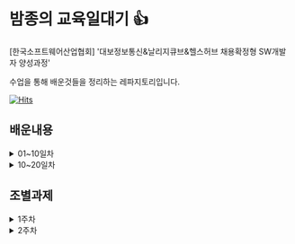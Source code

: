 # 밤종의 교육일대기 :+1:

[한국소프트웨어산업협회] '대보정보통신&날리지큐브&헬스허브 채용확정형 SW개발자 양성과정'

수업을 통해 배운것들을 정리하는 레파지토리입니다.

[![Hits](https://hits.seeyoufarm.com/api/count/incr/badge.svg?url=https%3A%2F%2Fgithub.com%2FBamjong%2FKOSA_diary&count_bg=%2379C83D&title_bg=%23555555&icon=&icon_color=%23E7E7E7&title=hits&edge_flat=false)](https://hits.seeyoufarm.com)

## 배운내용

<details>
<summary>01~10일차</summary>


### 1일차

1.  [자바 JDK와 JRE](https://github.com/Bamjong/KOSA_diary/tree/main/TIL(Today%20I%20Learned)/Java/Day01_220819#1-%EC%9E%90%EB%B0%94-jdk%EC%99%80-jre)
2.  [자바 메모리 구조](https://github.com/Bamjong/KOSA_diary/tree/main/TIL(Today%20I%20Learned)/Java/Day01_220819#4-%EC%9E%90%EB%B0%94-%EB%A9%94%EB%AA%A8%EB%A6%AC-%EA%B5%AC%EC%A1%B0)
3. [public 과 private 차이](https://github.com/Bamjong/KOSA_diary/tree/main/TIL(Today%20I%20Learned)/Java/Day01_220819#7-public%EA%B3%BC-private%EC%9D%98-%EC%B0%A8%EC%9D%B4)

### 2일차

1. [클래스의 종류](https://github.com/Bamjong/KOSA_diary/tree/main/TIL(Today%20I%20Learned)/Java/Day02_220822#1-%ED%81%B4%EB%9E%98%EC%8A%A4%EC%9D%98-%EC%A2%85%EB%A5%98-ex02_variablejava)
2. [변수가 선언되는 위치](https://github.com/Bamjong/KOSA_diary/tree/main/TIL(Today%20I%20Learned)/Java/Day02_220822#2-%EB%B3%80%EC%88%98%EA%B0%80-%EC%84%A0%EC%96%B8%EB%90%98%EB%8A%94-%EC%9C%84%EC%B9%98-scope--%EC%9C%A0%ED%9A%A8%EB%B2%94%EC%9C%84)
3. [자바 메모리 주소](https://github.com/Bamjong/KOSA_diary/tree/main/TIL(Today%20I%20Learned)/Java/Day02_220822#3-%EC%9E%90%EB%B0%94-%EB%A9%94%EB%AA%A8%EB%A6%AC-%EC%A3%BC%EC%86%8C-ex03_object_variable)
4. [자바의 기본타입](https://github.com/Bamjong/KOSA_diary/tree/main/TIL(Today%20I%20Learned)/Java/Day02_220822#4-%EC%9E%90%EB%B0%94%EC%9D%98-%EA%B8%B0%EB%B3%B8%ED%83%80%EC%9E%85ex04_datatype)

### 3일차

1. [Git 기본개념](https://github.com/Bamjong/KOSA_diary/tree/main/TIL(Today%20I%20Learned)/Java/Day03_220823#1-git-%EA%B8%B0%EB%B3%B8-%EA%B0%9C%EB%85%90)
2. [클래스의 기본 구성 요소](https://github.com/Bamjong/KOSA_diary/tree/main/TIL(Today%20I%20Learned)/Java/Day03_220823#2-%ED%81%B4%EB%9E%98%EC%8A%A4%EC%9D%98-%EA%B8%B0%EB%B3%B8-%EA%B5%AC%EC%84%B1-%EC%9A%94%EC%86%8C)
3. [참조타입](https://github.com/Bamjong/KOSA_diary/tree/main/TIL(Today%20I%20Learned)/Java/Day03_220823#3-%EC%B0%B8%EC%A1%B0%ED%83%80%EC%9E%85ex05_ref_type)
4. [연산자, 제어문](https://github.com/Bamjong/KOSA_diary/tree/main/TIL(Today%20I%20Learned)/Java/Day03_220823#4%EC%97%B0%EC%82%B0%EC%9E%90-%EC%A0%9C%EC%96%B4%EB%AC%B8-ex06_operation)
5. [제어문, 대입연산자](https://github.com/Bamjong/KOSA_diary/tree/main/TIL(Today%20I%20Learned)/Java/Day03_220823#5%EC%A0%9C%EC%96%B4%EB%AC%B8-%EB%8C%80%EC%9E%85%EC%97%B0%EC%82%B0%EC%9E%90-ex07_operation)
6. [printf](https://github.com/Bamjong/KOSA_diary/tree/main/TIL(Today%20I%20Learned)/Java/Day03_220823#6printf-ex07_operation)


### 4일차
1. [Scanner 입출력 클래스](https://github.com/Bamjong/KOSA_diary/tree/main/TIL(Today%20I%20Learned)/Java/Day04_220824#1-scanner-%EC%9E%85%EC%B6%9C%EB%A0%A5-%ED%81%B4%EB%9E%98%EC%8A%A4-01_ex08_printf_format)
2. [case문, for문](https://github.com/Bamjong/KOSA_diary/tree/main/TIL(Today%20I%20Learned)/Java/Day04_220824#2-case%EB%AC%B8-for%EB%AC%B801_ex10_statement)
3. [while문](https://github.com/Bamjong/KOSA_diary/tree/main/TIL(Today%20I%20Learned)/Java/Day04_220824#3-while%EB%AC%B801_ex11_statement)
4. [Class 개념](https://github.com/Bamjong/KOSA_diary/tree/main/TIL(Today%20I%20Learned)/Java/Day04_220824#4-class-%EA%B0%9C%EB%85%9002_ex01_main)
5. [private 캡슐화 getter/setter](https://github.com/Bamjong/KOSA_diary/tree/main/TIL(Today%20I%20Learned)/Java/Day04_220824#5-private-%EC%BA%A1%EC%8A%90%ED%99%94-getter--setter-03_emp)

### 5일차
1. [class설계도 개념과 작성방법](https://github.com/Bamjong/KOSA_diary/tree/main/TIL(Today%20I%20Learned)/Java/Day05_220825#1-class%EC%84%A4%EA%B3%84%EB%8F%84-%EA%B0%9C%EB%85%90%EA%B3%BC-%EC%9E%91%EC%84%B1%EB%B0%A9%EB%B2%95-03_personjava)
2. [자바 void,return 타입, Parameter](https://github.com/Bamjong/KOSA_diary/tree/main/TIL(Today%20I%20Learned)/Java/Day05_220825#2-%EC%9E%90%EB%B0%94-voidreturn-%ED%83%80%EC%9E%85-parameter-03_fclassjava-16l)
3. [관용적인 표현](https://github.com/Bamjong/KOSA_diary/tree/main/TIL(Today%20I%20Learned)/Java/Day05_220825#3-%EA%B4%80%EC%9A%A9%EC%A0%81%EC%9D%B8-%ED%91%9C%ED%98%8403_fclassjava-54l)
4. [Call 함수](https://github.com/Bamjong/KOSA_diary/tree/main/TIL(Today%20I%20Learned)/Java/Day05_220825#4-call-%ED%95%A8%EC%88%9803_ex02_method_call-03_fclassjava)
5. [설계도 작성](https://github.com/Bamjong/KOSA_diary/tree/main/TIL(Today%20I%20Learned)/Java/Day05_220825#5-%EC%84%A4%EA%B3%84%EB%8F%84-%EC%9E%91%EC%84%B103_ex03_method_calljava-03_tvjava)
6. [캡슐화](https://github.com/Bamjong/KOSA_diary/tree/main/TIL(Today%20I%20Learned)/Java/Day05_220825#6-%EC%BA%A1%EC%8A%90%ED%99%9403_ex04_modifierjava-notebookjava)
7. [클래스](https://github.com/Bamjong/KOSA_diary/tree/main/TIL(Today%20I%20Learned)/Java/Day05_220825#7-%ED%81%B4%EB%9E%98%EC%8A%A403_ex04_modifierjava-notebookjava-mousejava)
8. [Java 메모리 구조](https://github.com/Bamjong/KOSA_diary/tree/main/TIL(Today%20I%20Learned)/Java/Day05_220825#8-java-%EB%A9%94%EB%AA%A8%EB%A6%AC-%EA%B5%AC%EC%A1%B0)

### 6일차
1. [getter/setter,롬복](https://github.com/Bamjong/KOSA_diary/tree/main/TIL(Today%20I%20Learned)/Java/Day06_220826#1-getter--setter-03_ex05_modifier-03_carjava)
2. [자바의 변수](https://github.com/Bamjong/KOSA_diary/tree/main/TIL(Today%20I%20Learned)/Java/Day06_220826#2-%EC%9E%90%EB%B0%94%EC%9D%98-%EB%B3%80%EC%88%98-03_ex05_modifier-03_carjava)
3. [Static](https://github.com/Bamjong/KOSA_diary/tree/main/TIL(Today%20I%20Learned)/Java/Day06_220826#3-static)
4. [초기자블럭](https://github.com/Bamjong/KOSA_diary/tree/main/TIL(Today%20I%20Learned)/Java/Day06_220826#4-%EC%B4%88%EA%B8%B0%EC%9E%90%EB%B8%94%EB%9F%AD-03_ex09_static_init)
5. [객체간 공유자원](https://github.com/Bamjong/KOSA_diary/tree/main/TIL(Today%20I%20Learned)/Java/Day06_220826#5-%EA%B0%9D%EC%B2%B4%EA%B0%84-%EA%B3%B5%EC%9C%A0%EC%9E%90%EC%9B%90-03_ex10_static_method)

### 7일차
1. [함수의 호출방식](https://github.com/Bamjong/KOSA_diary/tree/main/TIL(Today%20I%20Learned)/Java/Day07_220829#call-by-value-%EA%B0%92%EC%97%90-%EC%9D%98%ED%95%9C-%ED%98%B8%EC%B6%9C)
2. [오버로딩(Overloading)](https://github.com/Bamjong/KOSA_diary/tree/main/TIL(Today%20I%20Learned)/Java/Day07_220829#2-overloading--03_ex1314_method_overloading)
3. [생성자(Constructor)](https://github.com/Bamjong/KOSA_diary/tree/main/TIL(Today%20I%20Learned)/Java/Day07_220829#3-constructor%EC%83%9D%EC%84%B1%EC%9E%90-03_ex15_constructor)
4. [예외처리(Exception)](https://github.com/Bamjong/KOSA_diary/tree/main/TIL(Today%20I%20Learned)/Java/Day07_220829#4-exception%EC%98%88%EC%99%B8%EC%B2%98%EB%A6%AC-07_ex0102_exception)
5. [This(이것)](https://github.com/Bamjong/KOSA_diary/tree/main/TIL(Today%20I%20Learned)/Java/Day07_220829#5-this-03_ex19_this)


### 8일차
1. [배열(Array)](https://github.com/Bamjong/KOSA_diary/tree/main/TIL(Today%20I%20Learned)/Java/Day08_220830#1-%EB%B0%B0%EC%97%B4array-04_ex01_array_basic-ex0203-)
2. [개선된 for문](https://github.com/Bamjong/KOSA_diary/tree/main/TIL(Today%20I%20Learned)/Java/Day08_220830#2-%EA%B0%9C%EC%84%A0%EB%90%9C-for%EB%AC%B8-04_ex04_array_for)
3. [객체 배열](https://github.com/Bamjong/KOSA_diary/tree/main/TIL(Today%20I%20Learned)/Java/Day08_220830#3-%EA%B0%9D%EC%B2%B4-%EB%B0%B0%EC%97%B4--04_ex05_array_object-ex0507)
4. [다차원 배열](https://github.com/Bamjong/KOSA_diary/tree/main/TIL(Today%20I%20Learned)/Java/Day08_220830#4-%EB%8B%A4%EC%B0%A8%EC%9B%90-%EB%B0%B0%EC%97%B4multi-dimensional-array-04_ex08_array_rank
)

### 9일차
1. [로또 프로젝트](https://github.com/Bamjong/KOSA_diary/tree/main/TIL(Today%20I%20Learned)/Java/Day09_220831#%EB%A1%9C%EB%98%90)
2. [영화예매 프로젝트](https://github.com/Bamjong/KOSA_diary/tree/main/TIL(Today%20I%20Learned)/Java/Day09_220831#%EC%98%81%ED%99%94%EC%98%88%EB%A7%A4)

### 10일차
1. [상속과 포함관계](https://github.com/Bamjong/KOSA_diary/tree/main/TIL(Today%20I%20Learned)/Java/Day10_220901#1-%EC%83%81%EC%86%8D%EA%B3%BC-%ED%8F%AC%ED%95%A8-%EA%B4%80%EA%B3%84-inheritance-composition--05_ex01_inherit-0103)
2. [재정의](https://github.com/Bamjong/KOSA_diary/tree/main/TIL(Today%20I%20Learned)/Java/Day10_220901#2-%EC%9E%AC%EC%A0%95%EC%9D%98overide-05_ex04_inherit_override-0406)
3. [Super](https://github.com/Bamjong/KOSA_diary/tree/main/TIL(Today%20I%20Learned)/Java/Day10_220901#3-super-05_ex06_inherit_super)
4. [final](https://github.com/Bamjong/KOSA_diary/tree/main/TIL(Today%20I%20Learned)/Java/Day10_220901#4-final-05_ex07_final)
5. [finally / throws](https://github.com/Bamjong/KOSA_diary/tree/main/TIL(Today%20I%20Learned)/Java/Day10_220901#5-finally--throws-07_ex07_final-0304)


</div>
</details>


<details>
<summary>10~20일차</summary>

### 11일차
1. [String 클래스](https://github.com/Bamjong/KOSA_diary/tree/main/TIL(Today%20I%20Learned)/Java/Day11_220902#1-string-class%EC%8A%A4%ED%8A%B8%EB%A7%81-%ED%81%B4%EB%9E%98%EC%8A%A4--07_ex05_string_class-0507-krorkosa--ex05_string_class-)
2. [Protected](https://github.com/Bamjong/KOSA_diary/tree/main/TIL(Today%20I%20Learned)/Java/Day11_220902#2-protected)

### 12일차

1. [다형성(Polymorphism)](https://github.com/Bamjong/KOSA_diary/tree/main/TIL(Today%20I%20Learned)/Java/Day12_220905#1-%EB%8B%A4%ED%98%95%EC%84%B1polymorphism--05_ex10_inherit_poly-1014-)
2. [싱글톤패턴(Singleton)](https://github.com/Bamjong/KOSA_diary/tree/main/TIL(Today%20I%20Learned)/Java/Day12_220905#2-%EC%8B%B1%EA%B8%80%ED%86%A4%ED%8C%A8%ED%84%B4singleton--05_singleton-)

3. [추상클래스(abstract)](https://github.com/Bamjong/KOSA_diary/tree/main/TIL(Today%20I%20Learned)/Java/Day12_220905#3-%EC%B6%94%EC%83%81%ED%81%B4%EB%9E%98%EC%8A%A4abstract----06_ex01_abstract_class)

### 13일차

1. [추상클래스(abstract)](https://github.com/Bamjong/KOSA_diary/tree/main/TIL(Today%20I%20Learned)/Java/Day13_220906#1-%EC%B6%94%EC%83%81%ED%81%B4%EB%9E%98%EC%8A%A4abstract----06_ex01_abstract_class-0102)
2. [업캐스팅 // 다운캐스팅](https://github.com/Bamjong/KOSA_diary/tree/main/TIL(Today%20I%20Learned)/Java/Day13_220906#2-%EC%97%85%EC%BA%90%EC%8A%A4%ED%8C%85--%EB%8B%A4%EC%9A%B4%EC%BA%90%EC%8A%A4%ED%8C%85)
3. [instanceof 연산자](https://github.com/Bamjong/KOSA_diary/tree/main/TIL(Today%20I%20Learned)/Java/Day13_220906#3-instanceof-%EC%97%B0%EC%82%B0%EC%9E%90)
4. [인터페이스 (interface)](https://github.com/Bamjong/KOSA_diary/tree/main/TIL(Today%20I%20Learned)/Java/Day13_220906#4-%EC%9D%B8%ED%84%B0%ED%8E%98%EC%9D%B4%EC%8A%A4-interface-06_ex03_interface_poly-1516)


### 14일차

1. [UML(Unified Modeling Language)](https://github.com/Bamjong/KOSA_diary/tree/main/TIL(Today%20I%20Learned)/Java/Day14_220907#1-umlunified-modeling-language----06_ex01_abstract_class-0102)
2. [Class(클래스) 다이어그램](https://github.com/Bamjong/KOSA_diary/tree/main/TIL(Today%20I%20Learned)/Java/Day14_220907#class%ED%81%B4%EB%9E%98%EC%8A%A4-%EB%8B%A4%EC%9D%B4%EC%96%B4%EA%B7%B8%EB%9E%A8)
3. [UseCase(유스케이스) 다이어그램](https://github.com/Bamjong/KOSA_diary/tree/main/TIL(Today%20I%20Learned)/Java/Day14_220907#usecase%EC%9C%A0%EC%8A%A4%EC%BC%80%EC%9D%B4%EC%8A%A4-%EB%8B%A4%EC%9D%B4%EC%96%B4%EA%B7%B8%EB%9E%A8)



### 15일차

1. [Collection framework(컬랙션)](https://github.com/Bamjong/KOSA_diary/tree/main/TIL(Today%20I%20Learned)/Java/Day15_220908#1-collection-framework%EC%BB%AC%EB%9E%99%EC%85%98---08_ex01_vector-0103)


</div>
</details>

## 조별과제

<details>
<summary>1주차</summary>

1. [성적판독기](https://github.com/Bamjong/KOSA_diary/tree/main/%EC%A1%B0%EB%B3%84%EA%B3%BC%EC%A0%9C/1%EC%A3%BC%EC%B0%A8/01.%20%EC%84%B1%EC%A0%81%ED%8C%90%EB%8F%85%EA%B8%B0)
2. [숫자 맞추기 게임](https://github.com/Bamjong/KOSA_diary/tree/main/%EC%A1%B0%EB%B3%84%EA%B3%BC%EC%A0%9C/1%EC%A3%BC%EC%B0%A8/02.%20%EC%88%AB%EC%9E%90%20%EB%A7%9E%EC%B6%94%EA%B8%B0%20%EA%B2%8C%EC%9E%84)
3. [양의 정수값 자릿수 출력](https://github.com/Bamjong/KOSA_diary/tree/main/%EC%A1%B0%EB%B3%84%EA%B3%BC%EC%A0%9C/1%EC%A3%BC%EC%B0%A8/03.%20%EC%96%91%EC%9D%98%20%EC%A0%95%EC%88%98%EA%B0%92%20%EC%9E%90%EB%A6%BF%EC%88%98%20%EC%B6%9C%EB%A0%A5)
4. [안녕하세요 메서드](https://github.com/Bamjong/KOSA_diary/tree/main/%EC%A1%B0%EB%B3%84%EA%B3%BC%EC%A0%9C/1%EC%A3%BC%EC%B0%A8/04.%20%EC%95%88%EB%85%95%ED%95%98%EC%84%B8%EC%9A%94%20%EB%A9%94%EC%84%9C%EB%93%9C)
5. [1~n 정수의 합](https://github.com/Bamjong/KOSA_diary/tree/main/%EC%A1%B0%EB%B3%84%EA%B3%BC%EC%A0%9C/1%EC%A3%BC%EC%B0%A8/05.%201~n%20%EC%A0%95%EC%88%98%EC%9D%98%20%ED%95%A9)
6. [Circle 클래스 완성시키기](https://github.com/Bamjong/KOSA_diary/tree/main/%EC%A1%B0%EB%B3%84%EA%B3%BC%EC%A0%9C/1%EC%A3%BC%EC%B0%A8/06.%20Circle%20%ED%81%B4%EB%9E%98%EC%8A%A4%20%EC%99%84%EC%84%B1%EC%8B%9C%ED%82%A4%EA%B8%B0)
7. [자바클래스 연습](https://github.com/Bamjong/KOSA_diary/tree/main/%EC%A1%B0%EB%B3%84%EA%B3%BC%EC%A0%9C/1%EC%A3%BC%EC%B0%A8/07.%20%EC%9E%90%EB%B0%94%ED%81%B4%EB%9E%98%EC%8A%A4%20%EC%97%B0%EC%8A%B5)
8. [Grade클래스 작성](https://github.com/Bamjong/KOSA_diary/tree/main/%EC%A1%B0%EB%B3%84%EA%B3%BC%EC%A0%9C/1%EC%A3%BC%EC%B0%A8/08.%20Grade%ED%81%B4%EB%9E%98%EC%8A%A4%20%EC%9E%91%EC%84%B1)
9. [알파벳나열후 하나씩 없애기](https://github.com/Bamjong/KOSA_diary/tree/main/%EC%A1%B0%EB%B3%84%EA%B3%BC%EC%A0%9C/1%EC%A3%BC%EC%B0%A8/09.%EC%95%8C%ED%8C%8C%EB%B2%B3%EB%82%98%EC%97%B4%ED%9B%84%20%ED%95%98%EB%82%98%EC%94%A9%20%EC%97%86%EC%95%A0%EA%B8%B0)
10. [랜덤정수 평균출력](https://github.com/Bamjong/KOSA_diary/tree/main/%EC%A1%B0%EB%B3%84%EA%B3%BC%EC%A0%9C/1%EC%A3%BC%EC%B0%A8/10.%20%EB%9E%9C%EB%8D%A4%EC%A0%95%EC%88%98%20%ED%8F%89%EA%B7%A0%EC%B6%9C%EB%A0%A5)
11. [369박수](https://github.com/Bamjong/KOSA_diary/tree/main/%EC%A1%B0%EB%B3%84%EA%B3%BC%EC%A0%9C/1%EC%A3%BC%EC%B0%A8/11.369%EB%B0%95%EC%88%98)

</div>
</details>

<details>
<summary>2주차</summary>

곧 생겨용~

</div>
</details>

